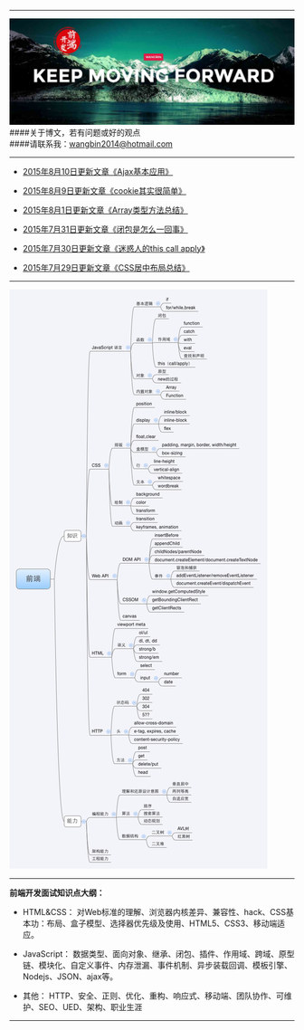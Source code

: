 ***
![WANGBIN·BLOG](images/readme.jpg)
####关于博文，若有问题或好的观点    
####请联系我：wangbin2014@hotmail.com

***
* [2015年8月10日更新文章《Ajax基本应用》](http://wangbin2015.github.io/javascript/Ajax%E5%9F%BA%E6%9C%AC%E5%BA%94%E7%94%A8/) 

* [2015年8月9日更新文章《cookie其实很简单》](http://wangbin2015.github.io/javascript/cookie%E5%85%B6%E5%AE%9E%E5%BE%88%E7%AE%80%E5%8D%95/)        

* [2015年8月1日更新文章《Array类型方法总结》](http://wangbin2015.github.io/javascript/Array%E7%B1%BB%E5%9E%8B%E6%96%B9%E6%B3%95%E6%80%BB%E7%BB%93/)       

* [2015年7月31日更新文章《闭包是怎么一回事》](http://wangbin2015.github.io/javascript/%E9%97%AD%E5%8C%85%E6%98%AF%E6%80%8E%E4%B9%88%E4%B8%80%E5%9B%9E%E4%BA%8B/)

* [2015年7月30日更新文章《迷惑人的this call apply》](http://wangbin2015.github.io/javascript/%E8%BF%B7%E6%83%91%E4%BA%BA%E7%9A%84this%20call%20apply/)       

* [2015年7月29日更新文章《CSS居中布局总结》](http://wangbin2015.github.io/css/CSS%E5%B1%85%E4%B8%AD%E5%B8%83%E5%B1%80%E6%80%BB%E7%BB%93/)     
***
![](images/alibaba.jpg)
***
**前端开发面试知识点大纲：**
* HTML&CSS：  对Web标准的理解、浏览器内核差异、兼容性、hack、CSS基本功：布局、盒子模型、选择器优先级及使用、HTML5、CSS3、移动端适应。

* JavaScript：   数据类型、面向对象、继承、闭包、插件、作用域、跨域、原型链、模块化、自定义事件、内存泄漏、事件机制、异步装载回调、模板引擎、Nodejs、JSON、ajax等。

* 其他：  HTTP、安全、正则、优化、重构、响应式、移动端、团队协作、可维护、SEO、UED、架构、职业生涯 
***


